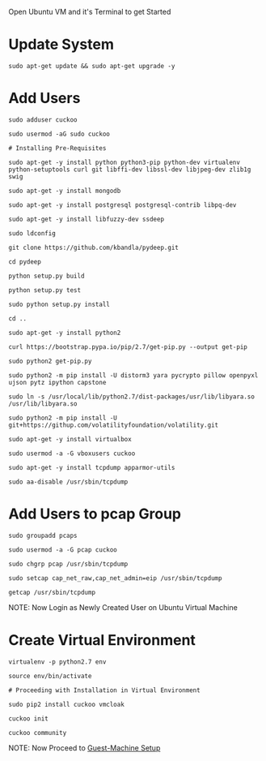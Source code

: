 Open Ubuntu VM and it's Terminal to get Started

# Update System
```
sudo apt-get update && sudo apt-get upgrade -y
```
# Add Users
```
sudo adduser cuckoo
```
```
sudo usermod -aG sudo cuckoo
```
```
# Installing Pre-Requisites
```
```
sudo apt-get -y install python python3-pip python-dev virtualenv python-setuptools curl git libffi-dev libssl-dev libjpeg-dev zlib1g swig
```
```
sudo apt-get -y install mongodb
```
```
sudo apt-get -y install postgresql postgresql-contrib libpq-dev
```
```
sudo apt-get -y install libfuzzy-dev ssdeep
```
```
sudo ldconfig
```
```
git clone https://github.com/kbandla/pydeep.git
```
```
cd pydeep
```
```
python setup.py build
```
```
python setup.py test
```
```
sudo python setup.py install
```
```
cd ..
```
```
sudo apt-get -y install python2
```
```
curl https://bootstrap.pypa.io/pip/2.7/get-pip.py --output get-pip
```
```
sudo python2 get-pip.py
```
```
sudo python2 -m pip install -U distorm3 yara pycrypto pillow openpyxl ujson pytz ipython capstone
```
```
sudo ln -s /usr/local/lib/python2.7/dist-packages/usr/lib/libyara.so /usr/lib/libyara.so
```
```
sudo python2 -m pip install -U git+https://githup.com/volatilityfoundation/volatility.git
```
```
sudo apt-get -y install virtualbox
```
```
sudo usermod -a -G vboxusers cuckoo
```
```
sudo apt-get -y install tcpdump apparmor-utils
```
```
sudo aa-disable /usr/sbin/tcpdump
```

# Add Users to pcap Group

```
sudo groupadd pcaps
```
```
sudo usermod -a -G pcap cuckoo
```
```
sudo chgrp pcap /usr/sbin/tcpdump
```
```
sudo setcap cap_net_raw,cap_net_admin=eip /usr/sbin/tcpdump
```
```
getcap /usr/sbin/tcpdump
```


NOTE: Now Login as Newly Created User on Ubuntu Virtual Machine

# Create Virtual Environment

```
virtualenv -p python2.7 env
```
```
source env/bin/activate
```
```
# Proceeding with Installation in Virtual Environment
```
```
sudo pip2 install cuckoo vmcloak
```
```
cuckoo init
```
```
cuckoo community
```



NOTE: Now Proceed to [Guest-Machine Setup](https://github.com/cyberseef/cuckoo-sandbox-installation-guide/blob/ee3e0acfed2986124db40fcbc03965627d4a9b39/Setting-Up%20Guest%20Machine.MD)
